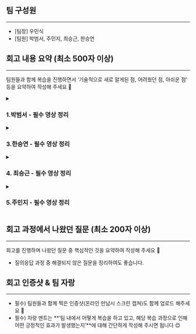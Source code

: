 ## 팀 구성원

---

- [팀장] 우민식
- [팀원] 박범서, 주민지, 최승근, 한승연

## 회고 내용 요약 (최소 500자 이상)

---

팀원들과 함께 복습을 진행하면서 ‘기술적으로 새로 알게된 점, 어려웠던 점, 아쉬운 점' 등을 요약하여 작성해 주세요 🙂
<details>
<summary><h3>1.박범서 - 필수 영상 정리</h1></summary>
<div markdown="1">

- https://lean-weaver-944.notion.site/Git-branch-72bd41990509451b9545cd27efe0c3ed
- https://lean-weaver-944.notion.site/CPU-762b17e9871e47e4af9718fdacbf85c3
</div>
</details>


<details>
<summary><h3>3.한승연 - 필수 영상 정리</h1></summary>
<div markdown="1">

- https://subsequent-shroud-fd5.notion.site/_-344fbb63d48f44d49d5a2e6b37d3c9a2
</div>
</details>

<details>
<summary><h3>4. 최승근 - 필수 영상 정리</h1></summary>
<div markdown="1">
- https://heavenly-rubidium-d41.notion.site/2-3637f196a4524e44a77f4213529f88e6
</div>
</details>

<details>
<summary><h3>5.주민지 - 필수 영상 정리</h1></summary>
<div markdown="1">

- https://forhighproductivity.notion.site/8-67791b76121c4f36ba4b59ffe5a75364
</div>
</details>


## 회고 과정에서 나왔던 질문 (최소 200자 이상)

---

회고를 진행하며 나왔던 질문 중 핵심적인 것을 요약하여 작성해 주세요 🙂

- 질의응답 과정 중 해결되지 않은 질문을 정리하여도 좋습니다.

## 회고 인증샷 & 팀 자랑

---

- 필수) 팀원들과 함께 찍은 인증샷(온라인 만남시 스크린 캡쳐)도 함께 업로드 해주세요 🙂
- 필수) 자랑 멘트는 **‘팀 내에서 어떻게 복습을 하고 있고, 해당 복습 과정으로 인해 어떤 긍정적인 효과가 발생했는지’**에 대해 간단하게 작성해 주시면 됩니다 😊


